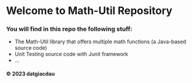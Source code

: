 # Welcome to Math-Util Repository
### You will find in this repo the following stuff:
* The Math-Util library that offers multiple math functions (a Java-based source code)
* Unit Testing source code with Junit framework
* ...
#### © 2023 datgiacdau